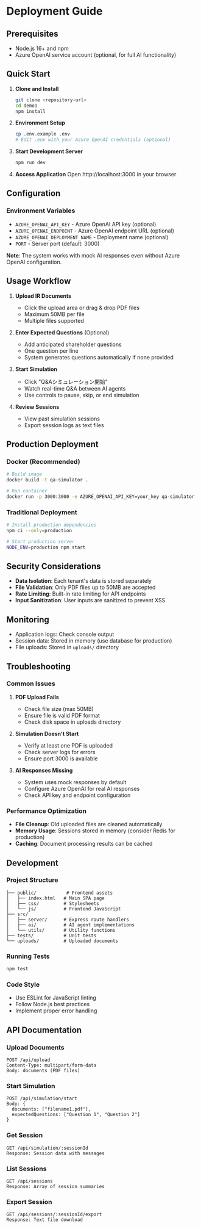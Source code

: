 # Deployment Guide

## Prerequisites

- Node.js 16+ and npm
- Azure OpenAI service account (optional, for full AI functionality)

## Quick Start

1. **Clone and Install**
   ```bash
   git clone <repository-url>
   cd demo1
   npm install
   ```

2. **Environment Setup**
   ```bash
   cp .env.example .env
   # Edit .env with your Azure OpenAI credentials (optional)
   ```

3. **Start Development Server**
   ```bash
   npm run dev
   ```

4. **Access Application**
   Open http://localhost:3000 in your browser

## Configuration

### Environment Variables

- `AZURE_OPENAI_API_KEY` - Azure OpenAI API key (optional)
- `AZURE_OPENAI_ENDPOINT` - Azure OpenAI endpoint URL (optional)
- `AZURE_OPENAI_DEPLOYMENT_NAME` - Deployment name (optional)
- `PORT` - Server port (default: 3000)

**Note**: The system works with mock AI responses even without Azure OpenAI configuration.

## Usage Workflow

1. **Upload IR Documents**
   - Click the upload area or drag & drop PDF files
   - Maximum 50MB per file
   - Multiple files supported

2. **Enter Expected Questions** (Optional)
   - Add anticipated shareholder questions
   - One question per line
   - System generates questions automatically if none provided

3. **Start Simulation**
   - Click "Q&Aシミュレーション開始"
   - Watch real-time Q&A between AI agents
   - Use controls to pause, skip, or end simulation

4. **Review Sessions**
   - View past simulation sessions
   - Export session logs as text files

## Production Deployment

### Docker (Recommended)

```bash
# Build image
docker build -t qa-simulator .

# Run container
docker run -p 3000:3000 -e AZURE_OPENAI_API_KEY=your_key qa-simulator
```

### Traditional Deployment

```bash
# Install production dependencies
npm ci --only=production

# Start production server
NODE_ENV=production npm start
```

## Security Considerations

- **Data Isolation**: Each tenant's data is stored separately
- **File Validation**: Only PDF files up to 50MB are accepted
- **Rate Limiting**: Built-in rate limiting for API endpoints
- **Input Sanitization**: User inputs are sanitized to prevent XSS

## Monitoring

- Application logs: Check console output
- Session data: Stored in memory (use database for production)
- File uploads: Stored in `uploads/` directory

## Troubleshooting

### Common Issues

1. **PDF Upload Fails**
   - Check file size (max 50MB)
   - Ensure file is valid PDF format
   - Check disk space in uploads directory

2. **Simulation Doesn't Start**
   - Verify at least one PDF is uploaded
   - Check server logs for errors
   - Ensure port 3000 is available

3. **AI Responses Missing**
   - System uses mock responses by default
   - Configure Azure OpenAI for real AI responses
   - Check API key and endpoint configuration

### Performance Optimization

- **File Cleanup**: Old uploaded files are cleaned automatically
- **Memory Usage**: Sessions stored in memory (consider Redis for production)
- **Caching**: Document processing results can be cached

## Development

### Project Structure
```
├── public/           # Frontend assets
│   ├── index.html   # Main SPA page
│   ├── css/         # Stylesheets
│   └── js/          # Frontend JavaScript
├── src/
│   ├── server/      # Express route handlers
│   ├── ai/          # AI agent implementations
│   └── utils/       # Utility functions
├── tests/           # Unit tests
└── uploads/         # Uploaded documents
```

### Running Tests
```bash
npm test
```

### Code Style
- Use ESLint for JavaScript linting
- Follow Node.js best practices
- Implement proper error handling

## API Documentation

### Upload Documents
```
POST /api/upload
Content-Type: multipart/form-data
Body: documents (PDF files)
```

### Start Simulation
```
POST /api/simulation/start
Body: {
  documents: ["filename1.pdf"],
  expectedQuestions: ["Question 1", "Question 2"]
}
```

### Get Session
```
GET /api/simulation/:sessionId
Response: Session data with messages
```

### List Sessions
```
GET /api/sessions
Response: Array of session summaries
```

### Export Session
```
GET /api/sessions/:sessionId/export
Response: Text file download
```